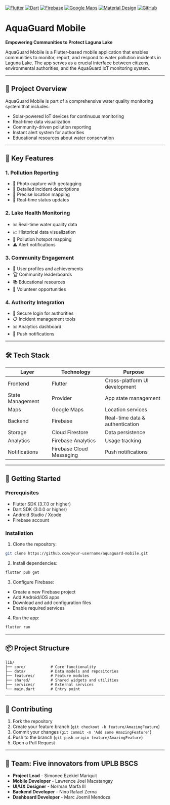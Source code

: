 [![Flutter](https://img.shields.io/badge/Framework-Flutter-02569B?logo=flutter)](https://flutter.dev/) [![Dart](https://img.shields.io/badge/Language-Dart-0175C2?logo=dart)](https://dart.dev/) [![Firebase](https://img.shields.io/badge/Backend-Firebase-FFCA28?logo=firebase)](https://firebase.google.com/) [![Google Maps](https://img.shields.io/badge/Maps-Google%20Maps-4285F4?logo=google-maps)](https://developers.google.com/maps) [![Material Design](https://img.shields.io/badge/Design-Material%20Design-757575?logo=material-design)](https://material.io/) [![GitHub](https://img.shields.io/badge/Dev%20Tools-GitHub-181717?logo=github)](https://github.com/)

</div>

# AquaGuard Mobile

**Empowering Communities to Protect Laguna Lake**

AquaGuard Mobile is a Flutter-based mobile application that enables communities to monitor, report, and respond to water pollution incidents in Laguna Lake. The app serves as a crucial interface between citizens, environmental authorities, and the AquaGuard IoT monitoring system.

---

## 🌊 Project Overview

AquaGuard Mobile is part of a comprehensive water quality monitoring system that includes:
- Solar-powered IoT devices for continuous monitoring
- Real-time data visualization
- Community-driven pollution reporting
- Instant alert system for authorities
- Educational resources about water conservation

---

## 🎯 Key Features

### 1. Pollution Reporting
- 📸 Photo capture with geotagging
- 📝 Detailed incident descriptions
- 📍 Precise location mapping
- 🔄 Real-time status updates

### 2. Lake Health Monitoring
- 📊 Real-time water quality data
- 📈 Historical data visualization
- 🎯 Pollution hotspot mapping
- ⚠️ Alert notifications

### 3. Community Engagement
- 👥 User profiles and achievements
- 🏆 Community leaderboards
- 📚 Educational resources
- 🤝 Volunteer opportunities

### 4. Authority Integration
- 🔐 Secure login for authorities
- 📋 Incident management tools
- 📊 Analytics dashboard
- 📱 Push notifications

---

## 🛠 Tech Stack

| Layer | Technology | Purpose |
|-------|------------|---------|
| Frontend | Flutter | Cross-platform UI development |
| State Management | Provider | App state management |
| Maps | Google Maps | Location services |
| Backend | Firebase | Real-time data & authentication |
| Storage | Cloud Firestore | Data persistence |
| Analytics | Firebase Analytics | Usage tracking |
| Notifications | Firebase Cloud Messaging | Push notifications |

---

## 🚀 Getting Started

### Prerequisites
- Flutter SDK (3.7.0 or higher)
- Dart SDK (3.0.0 or higher)
- Android Studio / Xcode
- Firebase account

### Installation

1. Clone the repository:
```bash
git clone https://github.com/your-username/aquaguard-mobile.git
```

2. Install dependencies:
```bash
flutter pub get
```

3. Configure Firebase:
- Create a new Firebase project
- Add Android/iOS apps
- Download and add configuration files
- Enable required services

4. Run the app:
```bash
flutter run
```

---

## 📦 Project Structure

```
lib/
├── core/           # Core functionality
├── data/           # Data models and repositories
├── features/       # Feature modules
├── shared/         # Shared widgets and utilities
├── services/       # External services
└── main.dart       # Entry point
```

---

## 🤝 Contributing

1. Fork the repository
2. Create your feature branch (`git checkout -b feature/AmazingFeature`)
3. Commit your changes (`git commit -m 'Add some AmazingFeature'`)
4. Push to the branch (`git push origin feature/AmazingFeature`)
5. Open a Pull Request

---

## 👥 Team: Five innovators from UPLB BSCS 

- **Project Lead** - Simonee Ezekiel Mariquit
- **Mobile Developer** - Lawrence Joel Macatangay
- **UI/UX Designer** - Norman Marfa III
- **Backend Developer** - Nino Rafael Zerna
- **Dashboard Developer** - Marc Joemil Mendoza
